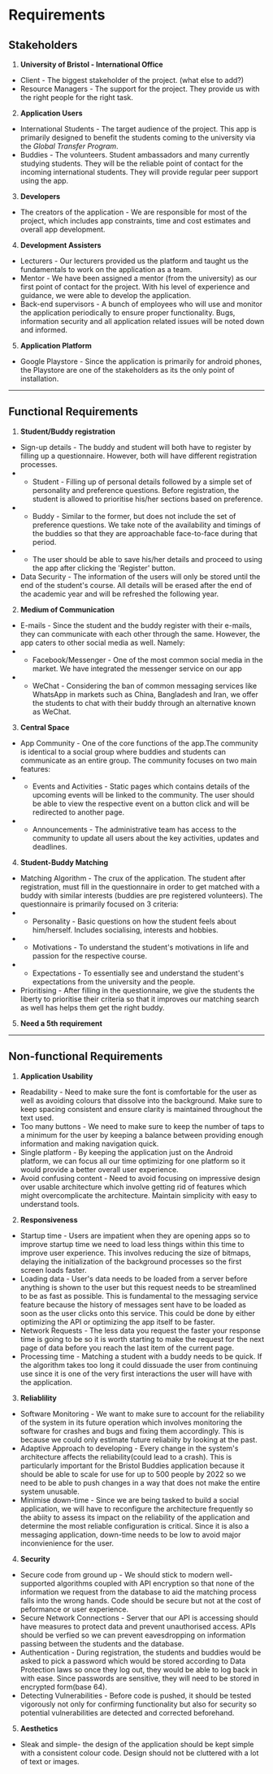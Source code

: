 # Requirements

## Stakeholders

1. **University of Bristol - International Office**
*  Client - The biggest stakeholder of the project. (what else to add?)
*  Resource Managers - The support for the project. They provide us with the right people for the right task. 

2. **Application Users**
*  International Students - The target audience of the project. This app is primarily designed to benefit the students coming to the university via the _Global Transfer Program_. 
* Buddies - The volunteers. Student ambassadors and many currently studying students. They will be the reliable point of contact for the incoming international students. They will provide regular peer support using the app.

3. **Developers**
* The creators of the application - We are responsible for most of the project, which includes app constraints, time and cost estimates and overall app development.

4. **Development Assisters**
* Lecturers - Our lecturers provided us the platform and taught us the fundamentals to work on the application as a team. 
* Mentor - We have been assigned a mentor (from the university) as our first point of contact for the project. With his level of experience and guidance, we were able to develop the application.
* Back-end supervisors - A bunch of employees who will use and monitor the application periodically to ensure proper functionality. Bugs, information security and all application related issues will be noted down and informed. 

5. **Application Platform**
* Google Playstore - Since the application is primarily for android phones, the Playstore are one of the stakeholders as its the only point of installation.

___

## Functional Requirements

1. **Student/Buddy registration**
* Sign-up details - The buddy and student will both have to register by filling up a questionnaire. However, both will have different registration processes.
* * Student - Filling up of personal details followed by a simple set of personality and preference questions. Before registration, the student is allowed to prioritise his/her sections based on preference.
* * Buddy - Similar to the former, but does not include the set of preference questions. We take note of the availability and timings of the buddies so that they are approachable face-to-face during that period.
* * The user should be able to save his/her details and proceed to using the app after clicking the 'Register' button.
* Data Security - The information of the users will only be stored until the end of the student's course. All details will be erased after the end of the academic year and will be refreshed the following year.


2. **Medium of Communication**
* E-mails - Since the student and the buddy register with their e-mails, they can communicate with each other through the same. However, the app caters to other social media as well. Namely: 
* * Facebook/Messenger - One of the most common social media in the market. We have integrated the messenger service on our app
* * WeChat - Considering the ban of common messaging services like WhatsApp in markets such as China, Bangladesh and Iran, we offer the students to chat with their buddy through an alternative known as WeChat.

3. **Central Space**
* App Community - One of the core functions of the app.The community is identical to a social group where buddies and students can communicate as an entire group. The community focuses on two main features:
* * Events and Activities - Static pages which contains details of the upcoming events will be linked to the community. The user should be able to view the respective event on a button click and will be redirected to another page.
* * Announcements - The administrative team has access to the community to update all users about the key activities, updates and deadlines.

4. **Student-Buddy Matching**
* Matching Algorithm - The crux of the application. The student after registration, must fill in the questionnaire in order to get matched with a buddy with similar interests (buddies are pre registered volunteers). The questionnaire is primarily focused on 3 criteria:
* * Personality - Basic questions on how the student feels about him/herself. Includes socialising, interests and hobbies.
* * Motivations - To understand the student's motivations in life and passion for the respective course.
* * Expectations - To essentially see and understand the student's expectations from the university and the people.
* Prioritising - After filling in the questionnaire, we give the students the liberty to prioritise their criteria so that it improves our matching search as well has helps them get the right buddy.

5. **Need a 5th requirement**

---

## Non-functional Requirements

1. **Application Usability**

* Readability - Need to make sure the font is comfortable for the user as well as avoiding colours that dissolve into the background. Make sure to keep spacing consistent and ensure clarity is maintained throughout the text used.
* Too many buttons - We need to make sure to keep the number of taps to a minimum for the user by keeping a balance between providing enough information and making navigation quick. 
* Single platform - By keeping the application just on the Android platform, we can focus all our time optimizing for one platform so it would provide a better overall user experience.
* Avoid confusing content - Need to avoid focusing on impressive design over usable architecture which involve getting rid of features which might overcomplicate the architecture. Maintain simplicity with easy to understand tools.

2. **Responsiveness**
* Startup time - Users are impatient when they are opening apps so to improve startup time we need to load less things within this time to improve user experience. This involves reducing the size of bitmaps, delaying the initialization of the background processes so the first screen loads faster.
* Loading data - User's data needs to be loaded from a server before anything is shown to the user but this request needs to be streamlined to be as fast as possible. This is fundamental to the messaging service feature because the history of messages sent have to be loaded as soon as the user clicks onto this service. This could be done by either optimizing the API or optimizing the app itself to be faster. 
* Network Requests - The less data you request the faster your response time is going to be so it is worth starting to make the request for the next page of data before you reach the last item of the current page. 
* Processing time - Matching a student with a buddy needs to be quick. If the algorithm takes too long it could dissuade the user from continuing use since it is one of the very first interactions the user will have with the application.

3. **Reliablility**
* Software Monitoring - We want to make sure to account for the reliability of the system in its future operation which involves monitoring the software for crashes and bugs and fixing them accordingly. This is because we could only estimate future reliabiity by looking at the past.
* Adaptive Approach to developing - Every change in the system's architecture affects the reliability(could lead to a crash). This is particularly important for the Bristol Buddies application because it should be able to scale for use for up to 500 people by 2022 so we need to be able to push changes in a way that does not make the entire system unusable. 
* Minimise down-time - Since we are being tasked to build a social application, we will have to reconfigure the architecture frequently so the abiity to assess its impact on the reliability of the application and determine the most reliable configuration is critical. Since it is also a messaging application, down-time needs to be low to avoid major inconvienience for the user.

4. **Security**
* Secure code from ground up - We should stick to modern well-supported algorithms coupled with API encryption so that none of the information we request from the database to aid the matching process falls into the wrong hands. Code should be secure but not at the cost of peformance or user experience. 
* Secure Network Connections - Server that our API is accessing should have measures to protect data and prevent unauthorised access. APIs should be verfied so we can prevent eavesdropping on information passing between the students and the database. 
* Authentication - During registration, the students and buddies would be asked to pick a password which would be stored according to Data Protection laws so once they log out, they would be able to log back in with ease. Since passwords are sensitive, they will need to be stored in encrypted form(base 64).
* Detecting Vulnerabilities - Before code is pushed, it should be tested vigorously not only for confirming functionality but also for security so potential vulnerabilities are detected and corrected beforehand.

5. **Aesthetics**
* Sleak and simple- the design of the application should be kept simple with a consistent colour code. Design should not be cluttered with a lot of text or images.

